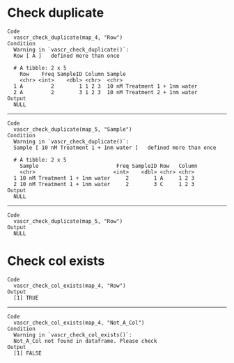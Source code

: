 # Check duplicate

    Code
      vascr_check_duplicate(map_4, "Row")
    Condition
      Warning in `vascr_check_duplicate()`:
      Row [ A ]   defined more than once 
      
      # A tibble: 2 x 5
        Row    Freq SampleID Column Sample                       
        <chr> <int>    <dbl> <chr>  <chr>                        
      1 A         2        1 1 2 3  10 nM Treatment 1 + 1nm water
      2 A         2        3 1 2 3  10 nM Treatment 2 + 1nm water
    Output
      NULL

---

    Code
      vascr_check_duplicate(map_5, "Sample")
    Condition
      Warning in `vascr_check_duplicate()`:
      Sample [ 10 nM Treatment 1 + 1nm water ]   defined more than once 
      
      # A tibble: 2 x 5
        Sample                         Freq SampleID Row   Column
        <chr>                         <int>    <dbl> <chr> <chr> 
      1 10 nM Treatment 1 + 1nm water     2        1 A     1 2 3 
      2 10 nM Treatment 1 + 1nm water     2        3 C     1 2 3 
    Output
      NULL

---

    Code
      vascr_check_duplicate(map_5, "Row")
    Output
      NULL

# Check col exists

    Code
      vascr_check_col_exists(map_4, "Row")
    Output
      [1] TRUE

---

    Code
      vascr_check_col_exists(map_4, "Not_A_Col")
    Condition
      Warning in `vascr_check_col_exists()`:
      Not_A_Col not found in dataframe. Please check
    Output
      [1] FALSE

